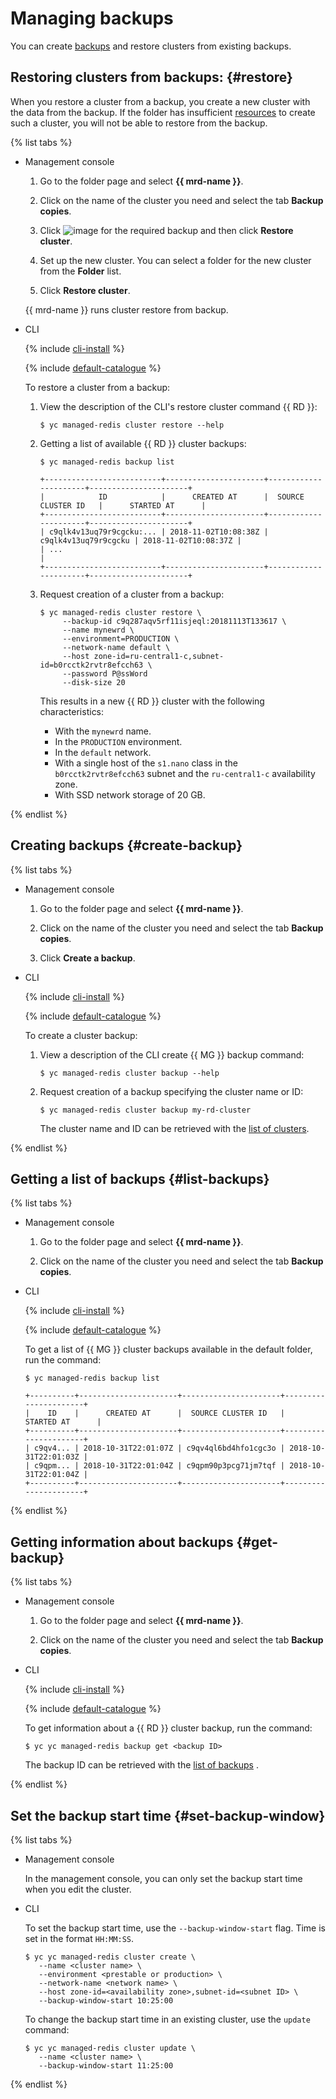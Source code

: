 # Managing backups

You can create [backups](../concepts/backup.md) and restore clusters from existing backups.

## Restoring clusters from backups: {#restore}

When you restore a cluster from a backup, you create a new cluster with the data from the backup. If the folder has insufficient [resources](../concepts/limits.md) to create such a cluster, you will not be able to restore from the backup.

{% list tabs %}

- Management console

  1. Go to the folder page and select **{{ mrd-name }}**.

  2. Click on the name of the cluster you need and select the tab **Backup copies**.

  3. Click ![image](../../_assets/dots.svg) for the required backup and then click **Restore cluster**.

  4. Set up the new cluster. You can select a folder for the new cluster from the **Folder** list.

  5. Click **Restore cluster**.

  {{ mrd-name }} runs cluster restore from backup.

- CLI

  {% include [cli-install](../../_includes/cli-install.md) %}

  {% include [default-catalogue](../../_includes/default-catalogue.md) %}

  To restore a cluster from a backup:

  1. View the description of the CLI's restore cluster command {{ RD }}:

      ```
      $ yc managed-redis cluster restore --help
      ```

  2. Getting a list of available {{ RD }} cluster backups:

      ```
      $ yc managed-redis backup list

      +--------------------------+----------------------+----------------------+----------------------+
      |            ID            |      CREATED AT      |  SOURCE CLUSTER ID   |      STARTED AT      |
      +--------------------------+----------------------+----------------------+----------------------+
      | c9qlk4v13uq79r9cgcku:... | 2018-11-02T10:08:38Z | c9qlk4v13uq79r9cgcku | 2018-11-02T10:08:37Z |
      | ...                                                                                           |
      +--------------------------+----------------------+----------------------+----------------------+
      ```

  1. Request creation of a cluster from a backup:

      ```
      $ yc managed-redis cluster restore \
           --backup-id c9q287aqv5rf11isjeql:20181113T133617 \
           --name mynewrd \
           --environment=PRODUCTION \
           --network-name default \
           --host zone-id=ru-central1-c,subnet-id=b0rcctk2rvtr8efcch63 \
           --password P@ssWord
           --disk-size 20
      ```

      This results in a new {{ RD }} cluster with the following characteristics:
      - With the `mynewrd` name.
      - In the `PRODUCTION` environment.
      - In the `default` network.
      - With a single host of the `s1.nano` class in the `b0rcctk2rvtr8efcch63` subnet and the `ru-central1-c` availability zone.
      - With SSD network storage of 20 GB.

{% endlist %}

## Creating backups {#create-backup}

{% list tabs %}

- Management console

  1. Go to the folder page and select **{{ mrd-name }}**.

  2. Click on the name of the cluster you need and select the tab **Backup copies**.

  3. Click **Create a backup**.

- CLI

  {% include [cli-install](../../_includes/cli-install.md) %}

  {% include [default-catalogue](../../_includes/default-catalogue.md) %}

  To create a cluster backup:

  1. View a description of the CLI create {{ MG }} backup command:

      ```
      $ yc managed-redis cluster backup --help
      ```

  2. Request creation of a backup specifying the cluster name or ID:

      ```
      $ yc managed-redis cluster backup my-rd-cluster
      ```

      The cluster name and ID can be retrieved with the [list of clusters](cluster-list.md#list-clusters).

{% endlist %}

## Getting a list of backups {#list-backups}

{% list tabs %}

- Management console

  1. Go to the folder page and select **{{ mrd-name }}**.

  2. Click on the name of the cluster you need and select the tab **Backup copies**.

- CLI

  {% include [cli-install](../../_includes/cli-install.md) %}

  {% include [default-catalogue](../../_includes/default-catalogue.md) %}

  To get a list of {{ MG }} cluster backups available in the default folder, run the command:

  ```
  $ yc managed-redis backup list

  +----------+----------------------+----------------------+----------------------+
  |    ID    |      CREATED AT      |  SOURCE CLUSTER ID   |      STARTED AT      |
  +----------+----------------------+----------------------+----------------------+
  | c9qv4... | 2018-10-31T22:01:07Z | c9qv4ql6bd4hfo1cgc3o | 2018-10-31T22:01:03Z |
  | c9qpm... | 2018-10-31T22:01:04Z | c9qpm90p3pcg71jm7tqf | 2018-10-31T22:01:04Z |
  +----------+----------------------+----------------------+----------------------+
  ```

{% endlist %}

## Getting information about backups {#get-backup}

{% list tabs %}

- Management console

  1. Go to the folder page and select **{{ mrd-name }}**.

  2. Click on the name of the cluster you need and select the tab **Backup copies**.

- CLI

  {% include [cli-install](../../_includes/cli-install.md) %}

  {% include [default-catalogue](../../_includes/default-catalogue.md) %}

  To get information about a {{ RD }} cluster backup, run the command:

  ```
  $ yc yc managed-redis backup get <backup ID>
  ```

  The backup ID can be retrieved with the [list of backups](#list-backups) .

{% endlist %}

## Set the backup start time {#set-backup-window}

{% list tabs %}

- Management console

  In the management console, you can only set the backup start time when you edit the cluster.

- CLI

  To set the backup start time, use the `--backup-window-start` flag. Time is set in the format ``HH:MM:SS``.

  ```
  $ yc yc managed-redis cluster create \
     --name <cluster name> \
     --environment <prestable or production> \
     --network-name <network name> \
     --host zone-id=<availability zone>,subnet-id=<subnet ID> \
     --backup-window-start 10:25:00
  ```

  To change the backup start time in an existing cluster, use the  `update` command:

  ```
  $ yc yc managed-redis cluster update \
     --name <cluster name> \
     --backup-window-start 11:25:00
  ```

{% endlist %}

